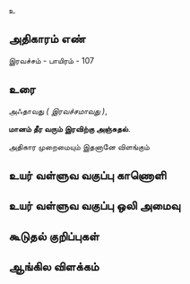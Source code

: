 உ


## அதிகாரம் எண்

இரவச்சம் - பாயிரம் - 107

## உரை

அஃதாவது _( இரவச்சமாவது )_,  

**மானம் தீர வரும் இரவிற்கு அஞ்சுதல்**.  

அதிகார முறைமையும் இதனானே விளங்கும்

## உயர் வள்ளுவ வகுப்பு காணொளி


## உயர் வள்ளுவ வகுப்பு ஒலி அமைவு 


## கூடுதல் குறிப்புகள்


## ஆங்கில விளக்கம்

